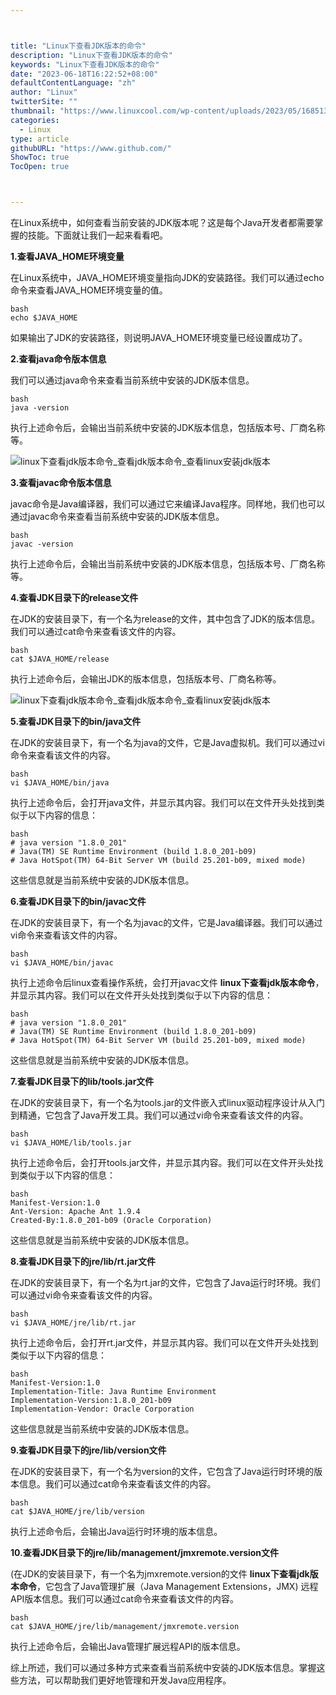 ```yaml
---



title: "Linux下查看JDK版本的命令"
description: "Linux下查看JDK版本的命令"
keywords: "Linux下查看JDK版本的命令"
date: "2023-06-18T16:22:52+08:00"
defaultContentLanguage: "zh"
author: "Linux"
twitterSite: ""
thumbnail: "https://www.linuxcool.com/wp-content/uploads/2023/05/1685131653854_0.png"
categories:
  - Linux
type: article
githubURL: "https://www.github.com/"
ShowToc: true
TocOpen: true



---
```


在Linux系统中，如何查看当前安装的JDK版本呢？这是每个Java开发者都需要掌握的技能。下面就让我们一起来看看吧。

**1.查看JAVA_HOME环境变量**

在Linux系统中，JAVA_HOME环境变量指向JDK的安装路径。我们可以通过echo命令来查看JAVA_HOME环境变量的值。

```
bash
echo $JAVA_HOME
```

如果输出了JDK的安装路径，则说明JAVA_HOME环境变量已经设置成功了。

**2.查看java命令版本信息**

我们可以通过java命令来查看当前系统中安装的JDK版本信息。

```
bash
java -version
```

执行上述命令后，会输出当前系统中安装的JDK版本信息，包括版本号、厂商名称等。

![linux下查看jdk版本命令_查看jdk版本命令_查看linux安装jdk版本](https://www.linuxcool.com/wp-content/uploads/2023/05/1685131653854_0.png)

**3.查看javac命令版本信息**

javac命令是Java编译器，我们可以通过它来编译Java程序。同样地，我们也可以通过javac命令来查看当前系统中安装的JDK版本信息。

```
bash
javac -version
```

执行上述命令后，会输出当前系统中安装的JDK版本信息，包括版本号、厂商名称等。

**4.查看JDK目录下的release文件**

在JDK的安装目录下，有一个名为release的文件，其中包含了JDK的版本信息。我们可以通过cat命令来查看该文件的内容。

```
bash
cat $JAVA_HOME/release
```

执行上述命令后，会输出JDK的版本信息，包括版本号、厂商名称等。

![linux下查看jdk版本命令_查看jdk版本命令_查看linux安装jdk版本](https://www.linuxcool.com/wp-content/uploads/2023/05/1685131653854_1.jpg)

**5.查看JDK目录下的bin/java文件**

在JDK的安装目录下，有一个名为java的文件，它是Java虚拟机。我们可以通过vi命令来查看该文件的内容。

```
bash
vi $JAVA_HOME/bin/java
```

执行上述命令后，会打开java文件，并显示其内容。我们可以在文件开头处找到类似于以下内容的信息：

```
bash
# java version "1.8.0_201"
# Java(TM) SE Runtime Environment (build 1.8.0_201-b09)
# Java HotSpot(TM) 64-Bit Server VM (build 25.201-b09, mixed mode)
```

这些信息就是当前系统中安装的JDK版本信息。

**6.查看JDK目录下的bin/javac文件**

在JDK的安装目录下，有一个名为javac的文件，它是Java编译器。我们可以通过vi命令来查看该文件的内容。

```
bash
vi $JAVA_HOME/bin/javac
```

执行上述命令后linux查看操作系统，会打开javac文件 **linux下查看jdk版本命令**，并显示其内容。我们可以在文件开头处找到类似于以下内容的信息：

```
bash
# java version "1.8.0_201"
# Java(TM) SE Runtime Environment (build 1.8.0_201-b09)
# Java HotSpot(TM) 64-Bit Server VM (build 25.201-b09, mixed mode)
```

这些信息就是当前系统中安装的JDK版本信息。

**7.查看JDK目录下的lib/tools.jar文件**

在JDK的安装目录下，有一个名为tools.jar的文件嵌入式linux驱动程序设计从入门到精通，它包含了Java开发工具。我们可以通过vi命令来查看该文件的内容。

```
bash
vi $JAVA_HOME/lib/tools.jar
```

执行上述命令后，会打开tools.jar文件，并显示其内容。我们可以在文件开头处找到类似于以下内容的信息：

```
bash
Manifest-Version:1.0
Ant-Version: Apache Ant 1.9.4
Created-By:1.8.0_201-b09 (Oracle Corporation)
```

这些信息就是当前系统中安装的JDK版本信息。

**8.查看JDK目录下的jre/lib/rt.jar文件**

在JDK的安装目录下，有一个名为rt.jar的文件，它包含了Java运行时环境。我们可以通过vi命令来查看该文件的内容。

```
bash
vi $JAVA_HOME/jre/lib/rt.jar
```

执行上述命令后，会打开rt.jar文件，并显示其内容。我们可以在文件开头处找到类似于以下内容的信息：

```
bash
Manifest-Version:1.0
Implementation-Title: Java Runtime Environment
Implementation-Version:1.8.0_201-b09
Implementation-Vendor: Oracle Corporation
```

这些信息就是当前系统中安装的JDK版本信息。

**9.查看JDK目录下的jre/lib/version文件**

在JDK的安装目录下，有一个名为version的文件，它包含了Java运行时环境的版本信息。我们可以通过cat命令来查看该文件的内容。

```
bash
cat $JAVA_HOME/jre/lib/version
```

执行上述命令后，会输出Java运行时环境的版本信息。

**10.查看JDK目录下的jre/lib/management/jmxremote.version文件**

(在JDK的安装目录下，有一个名为jmxremote.version的文件 **linux下查看jdk版本命令**，它包含了Java管理扩展（Java Management Extensions，JMX) 远程API版本信息。我们可以通过cat命令来查看该文件的内容。

```
bash
cat $JAVA_HOME/jre/lib/management/jmxremote.version
```

执行上述命令后，会输出Java管理扩展远程API的版本信息。

综上所述，我们可以通过多种方式来查看当前系统中安装的JDK版本信息。掌握这些方法，可以帮助我们更好地管理和开发Java应用程序。